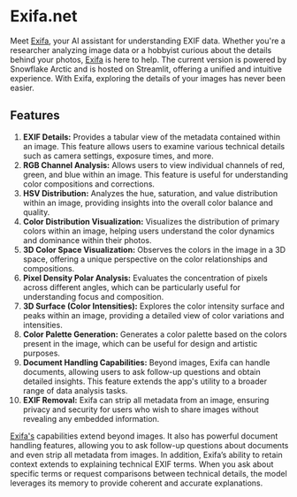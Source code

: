 # Exifa.net

Meet [Exifa](https://exifaa.streamlit.app/), your AI assistant for understanding EXIF data. Whether you're a researcher analyzing image data or a hobbyist curious about the details behind your photos, [Exifa](https://exifaa.streamlit.app/) is here to help. The current version is powered by Snowflake Arctic and is hosted on Streamlit, offering a unified and intuitive experience. With Exifa, exploring the details of your images has never been easier.

## Features

1. **EXIF Details:** Provides a tabular view of the metadata contained within an image. This feature allows users to examine various technical details such as camera settings, exposure times, and more.
2. **RGB Channel Analysis:** Allows users to view individual channels of red, green, and blue within an image. This feature is useful for understanding color compositions and corrections.
3. **HSV Distribution:** Analyzes the hue, saturation, and value distribution within an image, providing insights into the overall color balance and quality.
4. **Color Distribution Visualization:** Visualizes the distribution of primary colors within an image, helping users understand the color dynamics and dominance within their photos.
5. **3D Color Space Visualization:** Observes the colors in the image in a 3D space, offering a unique perspective on the color relationships and compositions.
6. **Pixel Density Polar Analysis:** Evaluates the concentration of pixels across different angles, which can be particularly useful for understanding focus and composition.
7. **3D Surface (Color Intensities):** Explores the color intensity surface and peaks within an image, providing a detailed view of color variations and intensities.
8. **Color Palette Generation:** Generates a color palette based on the colors present in the image, which can be useful for design and artistic purposes.
9. **Document Handling Capabilities:** Beyond images, Exifa can handle documents, allowing users to ask follow-up questions and obtain detailed insights. This feature extends the app's utility to a broader range of data analysis tasks.
10. **EXIF Removal:** Exifa can strip all metadata from an image, ensuring privacy and security for users who wish to share images without revealing any embedded information.

[Exifa's](https://exifaa.streamlit.app/) capabilities extend beyond images. It also has powerful document handling features, allowing you to ask follow-up questions about documents and even strip all metadata from images. In addition, Exifa’s ability to retain context extends to explaining technical EXIF terms. When you ask about specific terms or request comparisons between technical details, the model leverages its memory to provide coherent and accurate explanations.

